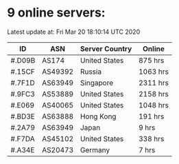# 9 online servers:

Latest update at: Fri Mar 20 18:10:14 UTC 2020

| ID | ASN | Server Country | Online |
| -- | --- | -------------- | ------ |
| #.D09B | AS174 | United States | 875 hrs |
| #.15CF | AS49392 | Russia | 1063 hrs |
| #.7F1D | AS63949 | Singapore | 2311 hrs |
| #.9FC3 | AS53889 | United States | 2158 hrs |
| #.E069 | AS40065 | United States | 1048 hrs |
| #.BD3E | AS63888 | Hong Kong | 191 hrs |
| #.2A79 | AS63949 | Japan | 9 hrs |
| #.F7DA | AS45102 | United States | 338 hrs |
| #.A34E | AS20473 | Germany | 7 hrs |

